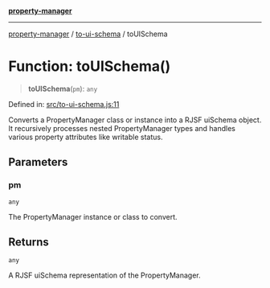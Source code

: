 [**property-manager**](../../README.md)

***

[property-manager](../../modules.md) / [to-ui-schema](../README.md) / toUISchema

# Function: toUISchema()

> **toUISchema**(`pm`): `any`

Defined in: [src/to-ui-schema.js:11](https://github.com/snowyu/property-manager.js/blob/0a26f8ac8272cf662455db6a79ab5298188a6840/src/to-ui-schema.js#L11)

Converts a PropertyManager class or instance into a RJSF uiSchema object.
It recursively processes nested PropertyManager types and handles various property attributes
like writable status.

## Parameters

### pm

`any`

The PropertyManager instance or class to convert.

## Returns

`any`

A RJSF uiSchema representation of the PropertyManager.
